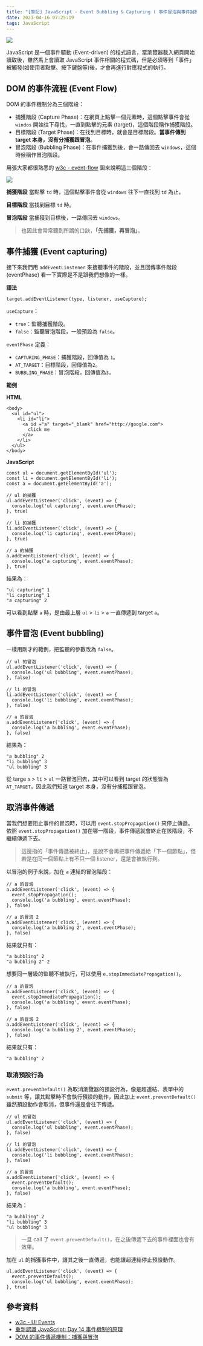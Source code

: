 ```yaml
---
title: "[筆記] JavaScript - Event Bubbling & Capturing ( 事件冒泡與事件捕獲 )"
date: 2021-04-16 07:25:19
tags: JavaScript
---
```

![](/uploads/note.jpg)

JavaScript 是一個事件驅動 (Event-driven) 的程式語言，當瀏覽器載入網頁開始讀取後，雖然馬上會讀取 JavaScript 事件相關的程式碼，但是必須等到「事件」被觸發(如使用者點擊、按下鍵盤等)後，才會再進行對應程式的執行。
<!-- more -->
## DOM 的事件流程 (Event Flow)

DOM 的事件機制分為三個階段：
* 捕獲階段 (Capture Phase)：在網頁上點擊一個元素時，這個點擊事件會從 `windos` 開始往下尋找，一直到點擊的元素 (target)，這個階段稱作捕獲階段。
* 目標階段 (Target Phase)：在找到目標時，就會是目標階段。**當事件傳到 target 本身，沒有分捕獲跟冒泡**。
* 冒泡階段 (Bubbling Phase)：在事件捕獲到後，會一路傳回去 `windows`，這個時候稱作冒泡階段。

用張大家都很熟悉的 [w3c - event-flow](https://www.w3.org/TR/DOM-Level-3-Events/#event-flow) 圖來說明這三個階段：

![](https://www.w3.org/TR/DOM-Level-3-Events/images/eventflow.svg)

**捕獲階段**
當點擊 `td` 時，這個點擊事件會從 `windows` 往下一直找到 `td` 為止。

**目標階段**
當找到目標 `td` 時。

**冒泡階段**
當捕獲到目標後，一路傳回去 `windows`。

>也因此會常常聽到所謂的口訣，**「先捕獲，再冒泡」**。

## 事件捕獲 (Event capturing)

接下來我們用 `addEventLinstener` 來接聽事件的階段，並且回傳事件階段 (eventPhase) 看一下實際是不是跟我們想像的一樣。

**語法**
```javascript=
target.addEventListener(type, listener, useCapture);
```
`useCapture`：

* `true`：監聽捕獲階段。
* `false`：監聽冒泡階段，一般預設為 `false`。

`eventPhase` 定義：

* `CAPTURING_PHASE`：捕獲階段，回傳值為 `1`。
* `AT_TARGET`：目標階段，回傳值為`2`。
* `BUBBLING_PHASE`：冒泡階段，回傳值為`3`。

**範例**

**HTML**

```html=
<body>
  <ul id="ul">
    <li id="li">
      <a id ="a" target="_blank" href="http://google.com">
        click me
      </a>
    </li>
  </ul>
</body>
```
**JavaScript**

```javascript=
const ul = document.getElementById('ul');
const li = document.getElementById('li');
const a = document.getElementById('a');

// ul 的捕獲
ul.addEventListener('click', (event) => {
  console.log('ul capturing', event.eventPhase);
}, true)

// li 的捕獲
li.addEventListener('click', (event) => {
  console.log('li capturing', event.eventPhase);
}, true)

// a 的捕獲
a.addEventListener('click', (event) => {
  console.log('a capturing', event.eventPhase);
}, true)
```

結果為：

```javascript=
"ul capturing" 1
"li capturing" 1
"a capturing" 2
```

可以看到點擊 `a` 時，是由最上層 `ul` > `li` > `a` 一直傳遞到 target `a`。

## 事件冒泡 (Event bubbling)

一樣用剛才的範例，把監聽的參數改為 `false`。

```javascript=
// ul 的冒泡
ul.addEventListener('click', (event) => {
  console.log('ul bubbling', event.eventPhase);
}, false)

// li 的冒泡
li.addEventListener('click', (event) => {
  console.log('li bubbling', event.eventPhase);
}, false)

// a 的冒泡
a.addEventListener('click', (event) => {
  console.log('a bubbling', event.eventPhase);
}, false)
```
結果為：

```javascript=
"a bubbling" 2
"li bubbling" 3
"ul bubbling" 3
```

從 targe `a` > `li` > `ul` 一路冒泡回去，其中可以看到 target 的狀態皆為 `AT_TARGET`，因此我們知道 target 本身，沒有分捕獲跟冒泡。

## 取消事件傳遞

當我們想要阻止事件的冒泡時，可以用 `event.stopPropagation()` 來停止傳遞。依照 `event.stopPropagation()` 加在哪一階段，事件傳遞就會終止在該階段，不繼續傳遞下去。

>這邊指的「事件傳遞被終止」，是說不會再把事件傳遞給「下一個節點」，但若是在同一個節點上有不只一個 listener，還是會被執行到。

以冒泡的例子來說，加在 `a` 連結的冒泡階段：

```javascript=
// a 的冒泡
a.addEventListener('click', (event) => {
  event.stopPropagation();
  console.log('a bubbling', event.eventPhase);
}, false)

// a 的冒泡 2
a.addEventListener('click', (event) => {
  console.log('a bubbling 2', event.eventPhase);
}, false)
```

結果就只有：
```javascript=
"a bubbling" 2
"a bubbling 2" 2
```

想要同一層級的監聽不被執行，可以使用 `e.stopImmediatePropagation()`。

```javascript=
// a 的冒泡
a.addEventListener('click', (event) => {
  event.stopImmediatePropagation();
  console.log('a bubbling', event.eventPhase);
}, false)

// a 的冒泡 2
a.addEventListener('click', (event) => {
  console.log('a bubbling 2', event.eventPhase);
}, false)
```
結果就只有：
```javascript=
"a bubbling" 2
```

### 取消預設行為

`event.preventDefault()` 為取消瀏覽器的預設行為，像是超連結、表單中的 `submit` 等，讓其點擊時不會執行預設的動作，因此加上 `event.preventDefault()` 雖然預設動作會取消，但事件還是會往下傳遞。


```javascript=
// ul 的冒泡
ul.addEventListener('click', (event) => {
  console.log('ul bubbling', event.eventPhase);
}, false)

// li 的冒泡
li.addEventListener('click', (event) => {
  console.log('li bubbling', event.eventPhase);
}, false)

// a 的冒泡
a.addEventListener('click', (event) => {
  event.preventDefault();
  console.log('a bubbling', event.eventPhase);
}, false)
```

結果為：

```javascript=
"a bubbling" 2
"li bubbling" 3
"ul bubbling" 3
```

>一旦 call 了 `event.preventDefault()`，在之後傳遞下去的事件裡面也會有效果。

加在 `ul` 的捕獲事件中，讓其之後一直傳遞，也能讓超連結停止預設動作。

```javascript=
ul.addEventListener('click', (event) => { 
  event.preventDefault();
  console.log('ul bubbling', event.eventPhase);
}, true)
```

## 參考資料
* [w3c - UI Events](https://www.w3.org/TR/DOM-Level-3-Events/#event-flow)
* [重新認識 JavaScript: Day 14 事件機制的原理](https://ithelp.ithome.com.tw/articles/10191970)
* [DOM 的事件傳遞機制：捕獲與冒泡](https://blog.techbridge.cc/2017/07/15/javascript-event-propagation/)